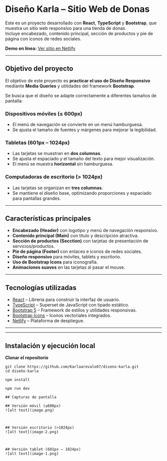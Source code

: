 # Diseño Karla – Sitio Web de Donas

Este es un proyecto desarrollado con **React**, **TypeScript** y **Bootstrap**, que muestra un sitio web responsivo para una tienda de donas.  
Incluye encabezado, contenido principal, sección de productos y pie de página con iconos de redes sociales.

**Demo en línea:** [Ver sitio en Netlify](https://lively-sfogliatella-8fc36a.netlify.app/)

---

## Objetivo del proyecto

El objetivo de este proyecto es **practicar el uso de Diseño Responsivo** mediante **Media Queries** y utilidades del framework **Bootstrap**.

Se busca que el diseño se adapte correctamente a diferentes tamaños de pantalla:

### **Dispositivos móviles (≤ 600px)**
-  El menú de navegación se convierte en un menú hamburguesa.
-  Se ajusta el tamaño de fuentes y márgenes para mejorar la legibilidad.

### **Tabletas (601px – 1024px)**
-  Las tarjetas se muestran en **dos columnas**.
-  Se ajusta el espaciado y el tamaño del texto para mejor visualización.
-  El menú se muestra **horizontal** sin hamburguesa.

### **Computadoras de escritorio (> 1024px)**
-  Las tarjetas se organizan en **tres columnas**.
-  Se mantiene el diseño base, optimizando proporciones y espaciado para pantallas grandes.

---

##  Características principales

- **Encabezado (Header)** con logotipo y menú de navegación responsivo.
- **Contenido principal (Main)** con título y descripción atractiva.
- **Sección de productos (Secction)** con tarjetas de presentación de servicios/productos.
- **Pie de página (Footer)** con enlaces e iconos de redes sociales.
- **Diseño responsivo** para móviles, tablets y escritorio.
- **Uso de Bootstrap Icons** para iconografía.
- **Animaciones suaves** en las tarjetas al pasar el mouse.

---

##  Tecnologías utilizadas

- [React](https://reactjs.org/) – Librería para construir la interfaz de usuario.
- [TypeScript](https://www.typescriptlang.org/) – Superset de JavaScript con tipado estático.
- [Bootstrap 5](https://getbootstrap.com/) – Framework de estilos y utilidades responsivas.
- [Bootstrap Icons](https://icons.getbootstrap.com/) – Iconos vectoriales integrados.
- [Netlify](https://www.netlify.com/) – Plataforma de despliegue.

---


---

## Instalación y ejecución local

**Clonar el repositorio**
   ```Terminal
   git clone https://github.com/Karlaarevalo07/diseno-karla.git
   cd diseño-karla

  npm install

  npm run dev

## Capturas de pantalla

## Versión móvil (≤600px)
![alt text](image.png)



## Versión escritorio (>1024px)
![alt text](image-2.png)



## Versión tablet (601px – 1024px)
![alt text](image-1.png)




